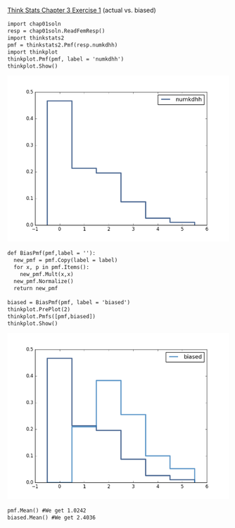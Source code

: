 [Think Stats Chapter 3 Exercise 1](http://greenteapress.com/thinkstats2/html/thinkstats2004.html#toc31) (actual vs. biased)

```
import chap01soln
resp = chap01soln.ReadFemResp()
import thinkstats2
pmf = thinkstats2.Pmf(resp.numkdhh)
import thinkplot
thinkplot.Pmf(pmf, label = 'numkdhh')
thinkplot.Show()
```
![alt text](https://github.com/JonathanToro/dsp/blob/master/figure_1.png)

```
def BiasPmf(pmf,label = ''):
  new_pmf = pmf.Copy(label = label)
  for x, p in pmf.Items():
    new_pmf.Mult(x,x)
  new_pmf.Normalize()
  return new_pmf
  
biased = BiasPmf(pmf, label = 'biased')
thinkplot.PrePlot(2)
thinkplot.Pmfs([pmf,biased])
thinkplot.Show()
```

![alt text](https://github.com/JonathanToro/dsp/blob/master/figure_1-1.png)

```
pmf.Mean() #We get 1.0242
biased.Mean() #We get 2.4036
```


